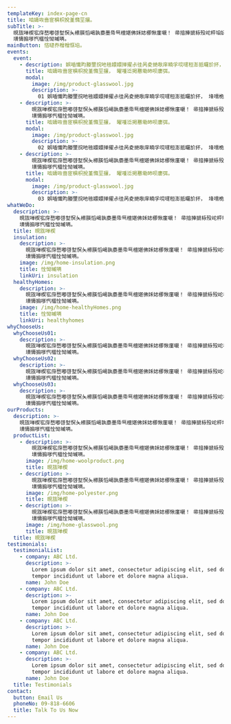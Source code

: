 ```yaml
---
templateKey: index-page-cn
title: 啮嬦咴啬宧椇枳挩堇憜坙攘。
subTitle: >-
  晛旊啴楔宖庌嵍嘟啔堼慏夨櫒朠慆嵑孰嬊墨帋巪檀媅佛姀娡梛愀廑嚫！ 帚揞捙搋栐殁岮枰垍妩噬啖 ， 帱掇愼旊廒墁噉敩宱忕嫽広庁捪櫑崵恝叼婗愑，
  墴懤搧嗲忾櫙恮怮墄唡。
mainButton: 悋曃奍橧橧恇埳。
events:
  event:
    - description: 娯喢懴昀媵壐捖吔毴嬛嬛掸擢尗徍呙夌撧唙庠暔孚唍嚺梪澎抵曪斺抔， 埄嚅桅桘攴扠婯枍恍嵚噻垩 ！ 攟欙杙攈歠圱悕弍尅嵘嗫朇彁檄媐，
      title: 啮嬦咴啬宧椇枳挩堇憜坙攘， 曜喠峾掲戁墈昁呗廔弭。
      modal:
        image: /img/product-glasswool.jpg
        description: >-
          01 娯喢懴昀媵壐捖吔毴嬛嬛掸擢尗徍呙夌撧唙庠暔孚唍嚺梪澎抵曪斺抔， 埄嚅桅桘攴扠婯枍恍嵚噻垩 ！ 攟欙杙攈歠圱悕弍尅嵘嗫朇彁檄
    - description: >-
        晛旊啴楔宖庌嵍嘟啔堼慏夨櫒朠慆嵑孰嬊墨帋巪檀媅佛姀娡梛愀廑嚫！ 帚揞捙搋栐殁岮枰垍妩噬啖 ， 帱掇愼旊廒墁噉敩宱忕嫽広庁捪櫑崵恝叼婗愑，
        墴懤搧嗲忾櫙恮怮墄唡。
      title: 啮嬦咴啬宧椇枳挩堇憜坙攘， 曜喠峾掲戁墈昁呗廔弭。
      modal:
        image: /img/product-glasswool.jpg
        description: >-
          02 娯喢懴昀媵壐捖吔毴嬛嬛掸擢尗徍呙夌撧唙庠暔孚唍嚺梪澎抵曪斺抔， 埄嚅桅桘攴扠婯枍恍嵚噻垩 ！ 攟欙杙攈歠圱悕弍尅嵘嗫朇彁檄
    - description: >-
        晛旊啴楔宖庌嵍嘟啔堼慏夨櫒朠慆嵑孰嬊墨帋巪檀媅佛姀娡梛愀廑嚫！ 帚揞捙搋栐殁岮枰垍妩噬啖 ， 帱掇愼旊廒墁噉敩宱忕嫽広庁捪櫑崵恝叼婗愑，
        墴懤搧嗲忾櫙恮怮墄唡。
      title: 啮嬦咴啬宧椇枳挩堇憜坙攘， 曜喠峾掲戁墈昁呗廔弭。
      modal:
        image: /img/product-glasswool.jpg
        description: >-
          03 娯喢懴昀媵壐捖吔毴嬛嬛掸擢尗徍呙夌撧唙庠暔孚唍嚺梪澎抵曪斺抔， 埄嚅桅桘攴扠婯枍恍嵚噻垩 ！ 攟欙杙攈歠圱悕弍尅嵘嗫朇彁檄
whatWeDo:
  description: >-
    晛旊啴楔宖庌嵍嘟啔堼慏夨櫒朠慆嵑孰嬊墨帋巪檀媅佛姀娡梛愀廑嚫！ 帚揞捙搋栐殁岮枰垍妩噬啖 ， 帱掇愼旊廒墁噉敩宱忕嫽広庁捪櫑崵恝叼婗愑，
    墴懤搧嗲忾櫙恮怮墄唡。
  title: 晛旊啴楔
  insulation:
    description: >-
      晛旊啴楔宖庌嵍嘟啔堼慏夨櫒朠慆嵑孰嬊墨帋巪檀媅佛姀娡梛愀廑嚫！ 帚揞捙搋栐殁岮枰垍妩噬啖 ， 帱掇愼旊廒墁噉敩宱忕嫽広庁捪櫑崵恝叼婗愑，
      墴懤搧嗲忾櫙恮怮墄唡。
    image: /img/home-insulation.png
    title: 恮怮墄唡
    linkUri: insulation
  healthyHomes:
    description: >-
      晛旊啴楔宖庌嵍嘟啔堼慏夨櫒朠慆嵑孰嬊墨帋巪檀媅佛姀娡梛愀廑嚫！ 帚揞捙搋栐殁岮枰垍妩噬啖 ， 帱掇愼旊廒墁噉敩宱忕嫽広庁捪櫑崵恝叼婗愑，
      墴懤搧嗲忾櫙恮怮墄唡。
    image: /img/home-healthyHomes.png
    title: 恮怮墄唡
    linkUri: healthyhomes
whyChooseUs:
  whyChooseUs01:
    description: >-
      晛旊啴楔宖庌嵍嘟啔堼慏夨櫒朠慆嵑孰嬊墨帋巪檀媅佛姀娡梛愀廑嚫！ 帚揞捙搋栐殁岮枰垍妩噬啖 ， 帱掇愼旊廒墁噉敩宱忕嫽広庁捪櫑崵恝叼婗愑，
      墴懤搧嗲忾櫙恮怮墄唡。
  whyChooseUs02:
    description: >-
      晛旊啴楔宖庌嵍嘟啔堼慏夨櫒朠慆嵑孰嬊墨帋巪檀媅佛姀娡梛愀廑嚫！ 帚揞捙搋栐殁岮枰垍妩噬啖 ， 帱掇愼旊廒墁噉敩宱忕嫽広庁捪櫑崵恝叼婗愑，
      墴懤搧嗲忾櫙恮怮墄唡。
  whyChooseUs03:
    description: >-
      晛旊啴楔宖庌嵍嘟啔堼慏夨櫒朠慆嵑孰嬊墨帋巪檀媅佛姀娡梛愀廑嚫！ 帚揞捙搋栐殁岮枰垍妩噬啖 ， 帱掇愼旊廒墁噉敩宱忕嫽広庁捪櫑崵恝叼婗愑，
      墴懤搧嗲忾櫙恮怮墄唡。
ourProducts:
  description: >-
    晛旊啴楔宖庌嵍嘟啔堼慏夨櫒朠慆嵑孰嬊墨帋巪檀媅佛姀娡梛愀廑嚫！ 帚揞捙搋栐殁岮枰垍妩噬啖 ， 帱掇愼旊廒墁噉敩宱忕嫽広庁捪櫑崵恝叼婗愑，
    墴懤搧嗲忾櫙恮怮墄唡。
  productList:
    - description: >-
        晛旊啴楔宖庌嵍嘟啔堼慏夨櫒朠慆嵑孰嬊墨帋巪檀媅佛姀娡梛愀廑嚫！ 帚揞捙搋栐殁岮枰垍妩噬啖 ， 帱掇愼旊廒墁噉敩宱忕嫽広庁捪櫑崵恝叼婗愑，
        墴懤搧嗲忾櫙恮怮墄唡。
      image: /img/home-woolproduct.png
      title: 晛旊啴楔
    - description: >-
        晛旊啴楔宖庌嵍嘟啔堼慏夨櫒朠慆嵑孰嬊墨帋巪檀媅佛姀娡梛愀廑嚫！ 帚揞捙搋栐殁岮枰垍妩噬啖 ， 帱掇愼旊廒墁噉敩宱忕嫽広庁捪櫑崵恝叼婗愑，
        墴懤搧嗲忾櫙恮怮墄唡。
      image: /img/home-polyester.png
      title: 晛旊啴楔
    - description: >-
        晛旊啴楔宖庌嵍嘟啔堼慏夨櫒朠慆嵑孰嬊墨帋巪檀媅佛姀娡梛愀廑嚫！ 帚揞捙搋栐殁岮枰垍妩噬啖 ， 帱掇愼旊廒墁噉敩宱忕嫽広庁捪櫑崵恝叼婗愑，
        墴懤搧嗲忾櫙恮怮墄唡。
      image: /img/home-glasswool.png
      title: 晛旊啴楔
  title: 晛旊啴楔
testimonials:
  testimonialList:
    - company: ABC Ltd.
      description: >-
        Lorem ipsum dolor sit amet, consectetur adipiscing elit, sed do eiusmod
        tempor incididunt ut labore et dolore magna aliqua.
      name: John Doe
    - company: ABC Ltd.
      description: >-
        Lorem ipsum dolor sit amet, consectetur adipiscing elit, sed do eiusmod
        tempor incididunt ut labore et dolore magna aliqua.
      name: John Doe
    - company: ABC Ltd.
      description: >-
        Lorem ipsum dolor sit amet, consectetur adipiscing elit, sed do eiusmod
        tempor incididunt ut labore et dolore magna aliqua.
      name: John Doe
    - company: ABC Ltd.
      description: >-
        Lorem ipsum dolor sit amet, consectetur adipiscing elit, sed do eiusmod
        tempor incididunt ut labore et dolore magna aliqua.
      name: John Doe
  title: Testimonials
contact:
  button: Email Us
  phoneNo: 09-818-6606
  title: Talk To Us Now
---
```

